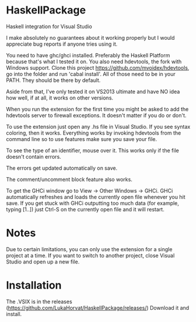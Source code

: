 HaskellPackage
==============

Haskell integration for Visual Studio

I make absolutely no guarantees about it working properly but I would appreciate bug reports if anyone tries using it.

You need to have ghc/ghci installed. Preferably the Haskell Platform because that's what I tested it on.
You also need hdevtools, the fork with Windows support.
Clone this project https://github.com/mvoidex/hdevtools, go into the folder and run 'cabal install'. 
All of those need to be in your PATH. They should be there by default.

Aside from that, I've only tested it on VS2013 ultimate and have NO idea how well, if at all, it works on other versions.

When you run the extension for the first time you might be asked to add the hdevtools server to firewall exceptions. It doesn't matter if you do or don't.

To use the extension just open any .hs file in Visual Studio. If you see syntax coloring, then it works.
Everything works by invoking hdevtools from the command line so to use features make sure you save your file.

To see the type of an identifier, mouse over it. This works only if the file doesn't contain errors.

The errors get updated automatically on save.

The comment/uncomment block feature also works.

To get the GHCi window go to View -> Other Windows -> GHCi.
GHCi automatically refreshes and loads the currently open file whenever you hit save. If you get stuck with GHCi outputting too much data (for example, typing [1..]) just Ctrl-S on the currently open file and it will restart.

Notes
=====

Due to certain limitations, you can only use the extension for a single project at a time. If you want to switch to another project, close Visual Studio and open up a new file.

Installation
============

The .VSIX is in the releases (https://github.com/LukaHorvat/HaskellPackage/releases/)
Download it and install.

